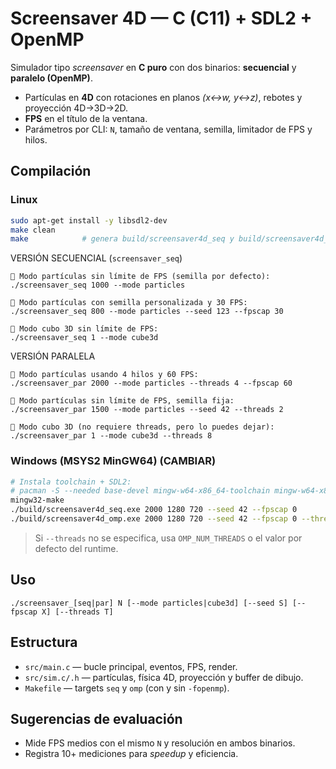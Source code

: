 # Screensaver 4D — C (C11) + SDL2 + OpenMP

Simulador tipo *screensaver* en **C puro** con dos binarios: **secuencial** y **paralelo (OpenMP)**.

- Partículas en **4D** con rotaciones en planos *(x↔w, y↔z)*, rebotes y proyección 4D→3D→2D.
- **FPS** en el título de la ventana.
- Parámetros por CLI: `N`, tamaño de ventana, semilla, limitador de FPS y hilos.

## Compilación

### Linux

```bash
sudo apt-get install -y libsdl2-dev
make clean
make            # genera build/screensaver4d_seq y build/screensaver4d_omp
```

VERSIÓN SECUENCIAL (`screensaver_seq`)

```
🌈 Modo partículas sin límite de FPS (semilla por defecto):
./screensaver_seq 1000 --mode particles

🎨 Modo partículas con semilla personalizada y 30 FPS:
./screensaver_seq 800 --mode particles --seed 123 --fpscap 30

🧊 Modo cubo 3D sin límite de FPS:
./screensaver_seq 1 --mode cube3d
```

VERSIÓN PARALELA

```
🌈 Modo partículas usando 4 hilos y 60 FPS:
./screensaver_par 2000 --mode particles --threads 4 --fpscap 60

🎨 Modo partículas sin límite de FPS, semilla fija:
./screensaver_par 1500 --mode particles --seed 42 --threads 2

🧊 Modo cubo 3D (no requiere threads, pero lo puedes dejar):
./screensaver_par 1 --mode cube3d --threads 8
```

### Windows (MSYS2 MinGW64) (CAMBIAR)

```bash
# Instala toolchain + SDL2:
# pacman -S --needed base-devel mingw-w64-x86_64-toolchain mingw-w64-x86_64-SDL2
mingw32-make
./build/screensaver4d_seq.exe 2000 1280 720 --seed 42 --fpscap 0
./build/screensaver4d_omp.exe 2000 1280 720 --seed 42 --fpscap 0 --threads 12
```

> Si `--threads` no se especifica, usa `OMP_NUM_THREADS` o el valor por defecto del runtime.

## Uso

```
./screensaver_[seq|par] N [--mode particles|cube3d] [--seed S] [--fpscap X] [--threads T]
```

## Estructura

- `src/main.c` — bucle principal, eventos, FPS, render.
- `src/sim.c/.h` — partículas, física 4D, proyección y buffer de dibujo.
- `Makefile` — targets `seq` y `omp` (con y sin `-fopenmp`).

## Sugerencias de evaluación

- Mide FPS medios con el mismo `N` y resolución en ambos binarios.
- Registra 10+ mediciones para *speedup* y eficiencia.
